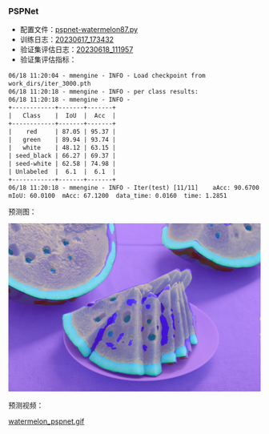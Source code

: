 ### PSPNet

- 配置文件：[pspnet-watermelon87.py](mmsegmentation%2Fpspnet-watermelon87.py)
- 训练日志：[20230617_173432](work_dirs%2F20230617_173432)
- 验证集评估日志：[20230618_111957](work_dirs%2F20230618_111957)
- 验证集评估指标：
```
06/18 11:20:04 - mmengine - INFO - Load checkpoint from work_dirs/iter_3000.pth
06/18 11:20:18 - mmengine - INFO - per class results:
06/18 11:20:18 - mmengine - INFO - 
+------------+-------+-------+
|   Class    |  IoU  |  Acc  |
+------------+-------+-------+
|    red     | 87.05 | 95.37 |
|   green    | 89.94 | 93.74 |
|   white    | 48.12 | 63.15 |
| seed_black | 66.27 | 69.37 |
| seed-white | 62.58 | 74.98 |
| Unlabeled  |  6.1  |  6.1  |
+------------+-------+-------+
06/18 11:20:18 - mmengine - INFO - Iter(test) [11/11]    aAcc: 90.6700  mIoU: 60.0100  mAcc: 67.1200  data_time: 0.0160  time: 1.2851
```

预测图：

![watermelon_pspnet.jpg](outputs%2Fwatermelon_pspnet.jpg)

预测视频：

[watermelon_pspnet.gif](watermelon_pspnet.gif)
